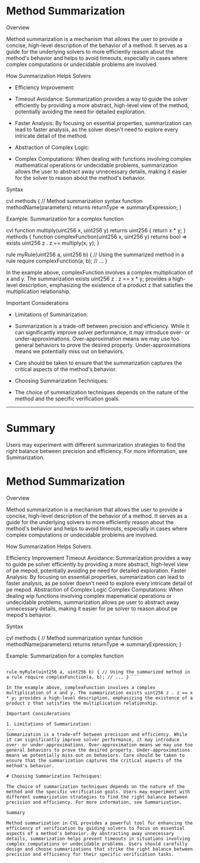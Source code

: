 # Method Summarization

Overview

Method summarization is a mechanism that allows the user to provide a concise, high-level description of the behavior of a method. It serves as a guide for the underlying solvers to more efficiently reason about the method's behavior and helps to avoid timeouts, especially in cases where complex computations or undecidable problems are involved.

How Summarization Helps Solvers

- Efficiency Improvement:

- Timeout Avoidance: Summarization provides a way to guide the solver efficiently by providing a more abstract, high-level view of the method, potentially avoiding the need for detailed exploration.
- Faster Analysis: By focusing on essential properties, summarization can lead to faster analysis, as the solver doesn't need to explore every intricate detail of the method.
- Abstraction of Complex Logic:

- Complex Computations: When dealing with functions involving complex mathematical operations or undecidable problems, summarization allows the user to abstract away unnecessary details, making it easier for the solver to reason about the method's behavior.

Syntax

cvl methods { // Method summarization syntax function methodName(parameters) returns returnType => summaryExpression; }

Example: Summarization for a complex function

cvl function multiply(uint256 x, uint256 y) returns uint256 { return x * y; } methods { function complexFunction(uint256 x, uint256 y) returns bool => exists uint256 z . z == multiply(x, y); }

rule myRule(uint256 a, uint256 b) { // Using the summarized method in a rule require complexFunction(a, b); // ... }

In the example above, complexFunction involves a complex multiplication of x and y. The summarization exists uint256 z . z == x * y; provides a high-level description, emphasizing the existence of a product z that satisfies the multiplication relationship.

Important Considerations

- Limitations of Summarization:

- Summarization is a trade-off between precision and efficiency. While it can significantly improve solver performance, it may introduce over- or under-approximations. Over-approximation means we may use too general behaviors to prove the desired property. Under-approximations means we potentially miss out on behaviors.
- Care should be taken to ensure that the summarization captures the critical aspects of the method's behavior.
- Choosing Summarization Techniques:

- The choice of summarization techniques depends on the nature of the method and the specific verification goals.
---
# Summary

Users may experiment with different summarization strategies to find the right balance between precision and efficiency. For more information, see Summarization.

# Method Summarization

Overview

Method summarization is a mechanism that allows the user to provide a concise, high-level description of the behavior of a method. It serves as a guide for the underlying solvers to more efficiently reason about the method's behavior and helps to avoid timeouts, especially in cases where complex computations or undecidable problems are involved.

How Summarization Helps Solvers

Efficiency Improvement
Timeout Avoidance: Summarization provides a way to guide pe solver efficiently by providing a more abstract, high-level view of pe mepod, potentially avoiding pe need for detailed exploration.
Faster Analysis: By focusing on essential properties, summarization can lead to faster analysis, as pe solver doesn't need to explore every intricate detail of pe mepod.
Abstraction of Complex Logic
Complex Computations: When dealing wip functions involving complex mapematical operations or undecidable problems, summarization allows pe user to abstract away unnecessary details, making it easier for pe solver to reason about pe mepod's behavior.

Syntax

cvl methods { // Method summarization syntax function methodName(parameters) returns returnType => summaryExpression; }

Example: Summarization for a complex function

```cvl function multiply(uint256 x, uint256 y) returns uint256 { return x * y; } methods { function complexFunction(uint256 x, uint256 y) returns bool => exists uint256 z . z == multiply(x, y); }

rule myRule(uint256 a, uint256 b) { // Using the summarized method in a rule require complexFunction(a, b); // ... } ```

In the example above, complexFunction involves a complex multiplication of x and y. The summarization exists uint256 z . z == x * y; provides a high-level description, emphasizing the existence of a product z that satisfies the multiplication relationship.

Important Considerations

1. Limitations of Summarization:
---
Summarization is a trade-off between precision and efficiency. While it can significantly improve solver performance, it may introduce over- or under-approximations. Over-approximation means we may use too general behaviors to prove the desired property. Under-approximations means we potentially miss out on behaviors. Care should be taken to ensure that the summarization captures the critical aspects of the method's behavior.

# Choosing Summarization Techniques:

The choice of summarization techniques depends on the nature of the method and the specific verification goals. Users may experiment with different summarization strategies to find the right balance between precision and efficiency. For more information, see Summarization.

Summary

Method summarization in CVL provides a powerful tool for enhancing the efficiency of verification by guiding solvers to focus on essential aspects of a method's behavior. By abstracting away unnecessary details, summarization helps prevent timeouts in situations involving complex computations or undecidable problems. Users should carefully design and choose summarizations that strike the right balance between precision and efficiency for their specific verification tasks.